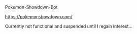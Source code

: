 Pokemon-Showdown-Bot

https://pokemonshowdown.com/

Currently not functional and suspended until I regain interest...

